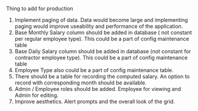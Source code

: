 Thing to add for production
1. Implement paging of data. Data would become large and implementing paging would improve useability and performance of the application.
2. Base Monthly Salary column should be added in database ( not constant per regular employee type). This could be a part of config maintenance table
3. Base Daily Salary column should be added in database (not constant for contractor employee type). This could be a part of config maintenance table
4. Employee Type also could be a part of config maintenance table.
5. There should be a table for recording the computed salary. An option to record with corresponding month should be available.
6. Admin / Employee roles should be added. Employee for viewing and Admin for editing.
7. Improve aesthetics. Alert prompts and the overall look of the grid.
 

